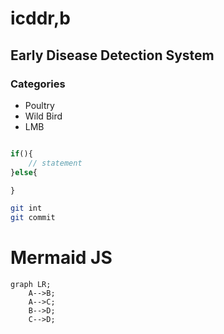 # icddr,b

## Early Disease Detection System

### Categories
- Poultry
- Wild Bird
- LMB

```php

if(){
    // statement
}else{

}
```


```bash
git int
git commit

```

# Mermaid JS

```mermaid
graph LR;
    A-->B;
    A-->C;
    B-->D;
    C-->D;
```